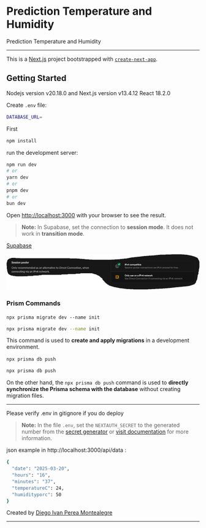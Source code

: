 # Prediction Temperature and Humidity

Prediction Temperature and Humidity 


-----

This is a [Next.js](https://nextjs.org/) project bootstrapped with [`create-next-app`](https://github.com/vercel/next.js/tree/canary/packages/create-next-app).

## Getting Started
Nodejs version v20.18.0 and Next.js version v13.4.12  React 18.2.0

Create `.env` file:

```bash
DATABASE_URL=
```

First
```bash
npm install
```
run the development server:

```bash
npm run dev
# or
yarn dev
# or
pnpm dev
# or
bun dev
```

Open [http://localhost:3000](http://localhost:3000) with your browser to see the result.

> **Note:** In Supabase, set the connection to **session mode**. It does not work in **transition mode**.

[Supabase](https://supabase.com/)

<p align="center">
  <img src="README-images/selectionConectionDB.PNG" alt="Step1">
</p>

### Prism Commands

`npx prisma migrate dev --name init`

```bash
npx prisma migrate dev --name init
```

This command is used to **create and apply migrations** in a development environment.

`npx prisma db push`

```bash
npx prisma db push
```

On the other hand, the `npx prisma db push` command is used to **directly synchronize the Prisma schema with the database** without creating migration files.

----
Please verify .env in gitignore if you do deploy

> **Note:** In the file `.env`, set the `NEXTAUTH_SECRET` to the generated number from the [secret generator](https://generate-secret.vercel.app/32) or [visit documentation](https://next-auth.js.org/deployment#vercel) for more information.

json example in http://localhost:3000/api/data :

```bash
{
  "date": "2025-03-20",
  "hours": "16",
  "minutes": "37",
  "temperatureC": 24,
  "humidityporc": 50
}
```

Created by [Diego Ivan Perea Montealegre](https://github.com/diegoperea20)

---